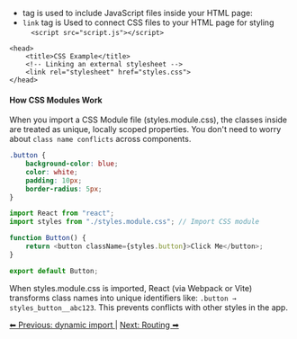 - tag is used to include JavaScript files inside your HTML page:
- `link` tag is Used to connect CSS files to your HTML page for styling \
`  <script src="script.js"></script>` 
```
<head>
    <title>CSS Example</title>
    <!-- Linking an external stylesheet -->
    <link rel="stylesheet" href="styles.css">
</head>
```

#### How CSS Modules Work

When you import a CSS Module file (styles.module.css), the classes inside are treated as unique, locally scoped properties. You don't need to worry about `class name conflicts` across components.
```css
.button {
    background-color: blue;
    color: white;
    padding: 10px;
    border-radius: 5px;
}
```
```javascript 
import React from "react";
import styles from "./styles.module.css"; // Import CSS module

function Button() {
    return <button className={styles.button}>Click Me</button>;
}

export default Button;
```
When styles.module.css is imported, React (via Webpack or Vite) transforms class names into unique identifiers like:
`.button → styles_button__abc123`. This prevents conflicts with other styles in the app.

[⬅ Previous: dynamic import ](./07-dynamic-import-and-code-splitting.md) | [Next:  Routing ➡](./09-routing.md)